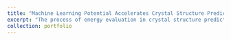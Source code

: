 ```yaml
---
title: "Machine Learning Potential Accelerates Crystal Structure Prediction"
excerpt: "The process of energy evaluation in crystal structure prediction can be greatly accelerated by using machine learning potentials instead of first principles calculations.<br/><img src='/images/deep-learning.png'>"
collection: portfolio
---
```


